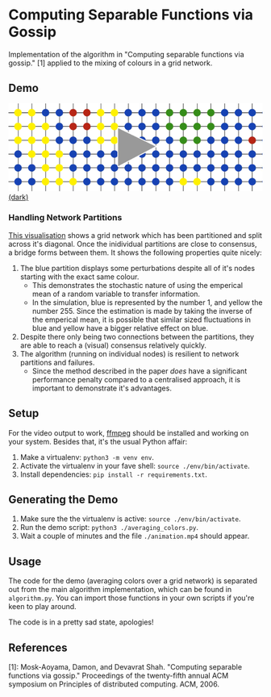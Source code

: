 # Computing Separable Functions via Gossip

Implementation of the algorithm in "Computing separable functions via gossip." [1] applied to the mixing of colours in a grid network.

## Demo
[<img src="./demo-image.png">](https://daniel.wilshirejones.com/res/animation_light.mp4)
[(dark)](https://daniel.wilshirejones.com/res/animation_dark.mp4)

### Handling Network Partitions
[This visualisation](https://daniel.wilshirejones.com/res/animation_partitions.mp4) shows a grid network which has been partitioned and split across it's diagonal. Once the inidividual partitions are close to consensus, a bridge forms between them. It shows the following properties quite nicely:
  1. The blue partition displays some perturbations despite all of it's nodes starting with the exact same colour. 
      - This demonstrates the stochastic nature of using the emperical mean of a random variable to transfer information.
      - In the simulation, blue is represented by the number 1, and yellow the number 255. Since the estimation is made by taking the inverse of the emperical mean, it is possible that similar sized fluctuations in blue and yellow have a bigger relative effect on blue.
  2. Despite there only being two connections between the partitions, they are able to reach a (visual) consensus relatively quickly.
  3. The algorithm (running on individual nodes) is resilient to network partitions and failures. 
      - Since the method described in the paper _does_ have a significant performance penalty compared to a centralised approach, it is important to demonstrate it's advantages.
  
## Setup
For the video output to work, [ffmpeg](https://www.ffmpeg.org/) should be installed and working on your system. Besides that, it's the usual Python affair:
  1. Make a virtualenv: `python3 -m venv env`.
  2. Activate the virtualenv in your fave shell: `source ./env/bin/activate`.
  3. Install dependencies: `pip install -r requirements.txt`.

## Generating the Demo
  1. Make sure the the virtualenv is active: `source ./env/bin/activate`.
  2. Run the demo script: `python3 ./averaging_colors.py`.
  3. Wait a couple of minutes and the file `./animation.mp4` should appear.

## Usage
The code for the demo (averaging colors over a grid network) is separated out from the main algorithm implementation, which can be found in `algorithm.py`. You can import those functions in your own scripts if you're keen to play around.

The code is in a pretty sad state, apologies!

## References

[1]: Mosk-Aoyama, Damon, and Devavrat Shah. "Computing separable functions via gossip." Proceedings of the twenty-fifth annual ACM symposium on Principles of distributed computing. ACM, 2006.
